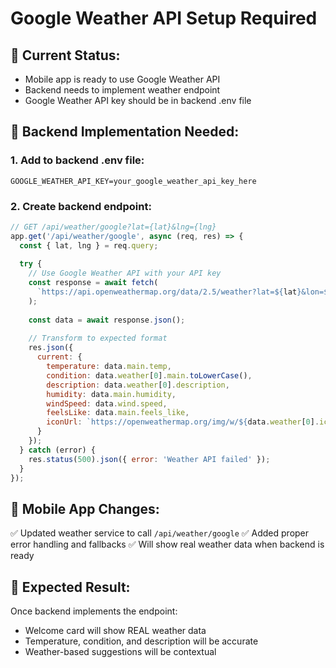 # Google Weather API Setup Required

## 🎯 Current Status:
- Mobile app is ready to use Google Weather API
- Backend needs to implement weather endpoint
- Google Weather API key should be in backend .env file

## 🔧 Backend Implementation Needed:

### 1. Add to backend .env file:
```
GOOGLE_WEATHER_API_KEY=your_google_weather_api_key_here
```

### 2. Create backend endpoint:
```javascript
// GET /api/weather/google?lat={lat}&lng={lng}
app.get('/api/weather/google', async (req, res) => {
  const { lat, lng } = req.query;
  
  try {
    // Use Google Weather API with your API key
    const response = await fetch(
      `https://api.openweathermap.org/data/2.5/weather?lat=${lat}&lon=${lng}&appid=${process.env.GOOGLE_WEATHER_API_KEY}&units=metric`
    );
    
    const data = await response.json();
    
    // Transform to expected format
    res.json({
      current: {
        temperature: data.main.temp,
        condition: data.weather[0].main.toLowerCase(),
        description: data.weather[0].description,
        humidity: data.main.humidity,
        windSpeed: data.wind.speed,
        feelsLike: data.main.feels_like,
        iconUrl: `https://openweathermap.org/img/w/${data.weather[0].icon}.png`
      }
    });
  } catch (error) {
    res.status(500).json({ error: 'Weather API failed' });
  }
});
```

## 📱 Mobile App Changes:
✅ Updated weather service to call `/api/weather/google`
✅ Added proper error handling and fallbacks
✅ Will show real weather data when backend is ready

## 🚀 Expected Result:
Once backend implements the endpoint:
- Welcome card will show REAL weather data
- Temperature, condition, and description will be accurate
- Weather-based suggestions will be contextual